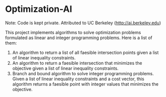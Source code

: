 # Optimization-AI

Note: Code is kept private. Attributed to UC Berkeley (http://ai.berkeley.edu)

This project implements algorithms to solve optimization problems formulated as linear and integer programming problems. 
Here is a list of them:

1. An algorithm to return a list of all faesible intersection points given a list of linear inequality constraints.
2. An algorithm to return a faesible intersection that minimizes the objective given a list of linear inequality constraints.
3. Branch and bound algorithm to solve integer programming problems. Given a list of linear inequality constraints and a cost vector, this algorithm returns a faesible point with integer values that minimizes the objective.
